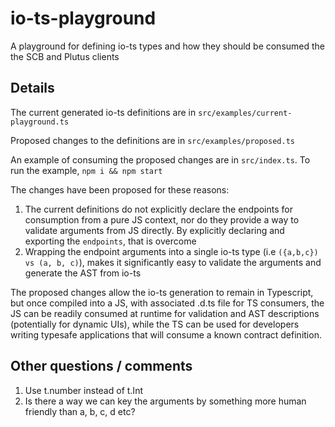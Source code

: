 # io-ts-playground
A playground for defining io-ts types and how they should be consumed the the SCB and Plutus clients

## Details

The current generated io-ts definitions are in `src/examples/current-playground.ts`

Proposed changes to the definitions are in `src/examples/proposed.ts`

An example of consuming the proposed changes are in `src/index.ts`. To run the example, `npm i && npm start` 

The changes have been proposed for these reasons:
1. The current definitions do not explicitly declare the endpoints for consumption from a pure JS context, nor do they provide a way to validate arguments from JS directly. By explicitly declaring and exporting the `endpoints`, that is overcome
2. Wrapping the endpoint arguments into a single io-ts type (i.e `({a,b,c}) vs (a, b, c)`), makes it significantly easy to validate the arguments and generate the AST from io-ts

The proposed changes allow the io-ts generation to remain in Typescript, but once compiled into a JS, with associated .d.ts file for TS consumers, the JS can be readily consumed at runtime for validation and AST descriptions (potentially for dynamic UIs), while the TS can be used for developers writing typesafe applications that will consume a known contract definition.

## Other questions / comments

1. Use t.number instead of t.Int
2. Is there a way we can key the arguments by something more human friendly than a, b, c, d etc?